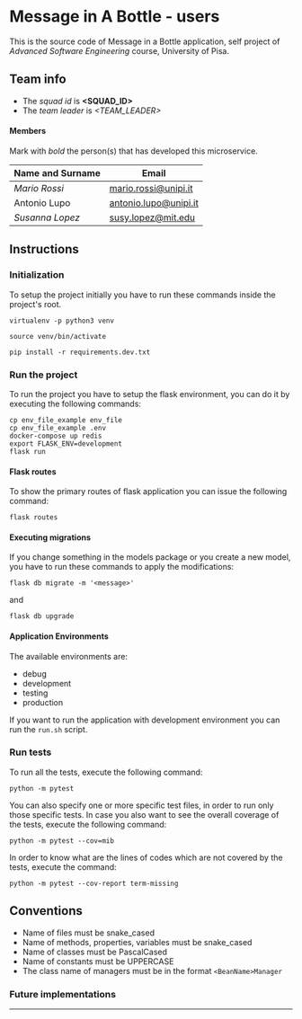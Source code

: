 # Message in A Bottle - users

This is the source code of Message in a Bottle application, self project of *Advanced Software Engineering* course,
University of Pisa.
 
## Team info

- The *squad id* is **<SQUAD_ID>**
- The *team leader* is *<TEAM_LEADER>*

#### Members

Mark with *bold* the person(s) that has developed this microservice.

|Name and Surname    | Email                         |
|--------------------|-------------------------------|
|*Mario Rossi*       |mario.rossi@unipi.it           |
|Antonio Lupo        |antonio.lupo@unipi.it          |
|*Susanna Lopez*     |susy.lopez@mit.edu             |


## Instructions

### Initialization

To setup the project initially you have to run these commands
inside the project's root.

`virtualenv -p python3 venv`

`source venv/bin/activate`

`pip install -r requirements.dev.txt`

### Run the project

To run the project you have to setup the flask environment,
you can do it by executing the following commands:

```shell script
cp env_file_example env_file
cp env_file_example .env
docker-compose up redis
export FLASK_ENV=development
flask run
```


#### Flask routes

To show the primary routes of flask application you can issue the following command:

`flask routes`

#### Executing migrations

If you change something in the models package or you create a new model,
you have to run these commands to apply the modifications:

`flask db migrate -m '<message>'`

and
 
`flask db upgrade`


#### Application Environments

The available environments are:

- debug
- development
- testing
- production

If you want to run the application with development environment
you can run the `run.sh` script.

### Run tests

To run all the tests, execute the following command:

`python -m pytest`

You can also specify one or more specific test files, in order to run only those specific tests.
In case you also want to see the overall coverage of the tests, execute the following command:

`python -m pytest --cov=mib`

In order to know what are the lines of codes which are not covered by the tests, execute the command:

`python -m pytest --cov-report term-missing`

## Conventions

- Name of files must be snake_cased
- Name of methods, properties, variables must be snake_cased
- Name of classes must be PascalCased 
- Name of constants must be UPPERCASE 
- The class name of managers must be in the format `<BeanName>Manager`

### Future implementations

---
